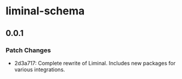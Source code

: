 # liminal-schema

## 0.0.1

### Patch Changes

- 2d3a717: Complete rewrite of Liminal. Includes new packages for various integrations.
